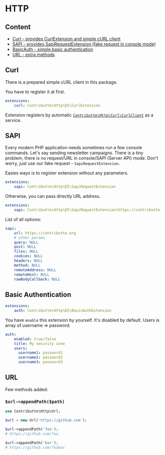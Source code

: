 # HTTP

## Content

- [Curl - provides CurlExtension and simple cURL client](#curl)
- [SAPI - provides SapiRequestExtension (fake request in console mode)](#sapi)
- [BasicAuth - simple basic authentication](#basic-authentication)
- [URL - extra methods](#url)

## Curl

There is a prepared simple cURL client in this package.

You have to register it at first.

```yaml
extensions:
    curl: Contributte\Http\DI\CurlExtension
```

Extension registers by automatic [`Contributte\Http\Curl\CurlClient`](https://github.com/contributte/http/blob/master/src/Curl/CurlClient.php) as a service.

## SAPI

Every modern PHP application needs sometimes run a few console commands. Let's say sending newsletter campaigns. There is
a tiny problem, there is no request/URL in console/SAPI (Server API) mode. Don't worry, just use our fake request -
`SapiRequestExtension`.

Easies ways is to register extension without any parameters.

```yaml
extensions:
    sapi: Contributte\Http\DI\SapiRequestExtension
```

Otherwise, you can pass directly URL address.

```yaml
extensions:
    sapi: Contributte\Http\DI\SapiRequestExtension(https://contributte.org)
```

List of all options:

```yaml
sapi:
    url: https://contributte.org
    # other params
    query: NULL
    post: NULL
    files: NULL
    cookies: NULL
    headers: NULL
    method: NULL
    remoteAddress: NULL
    remoteHost: NULL
    rawBodyCallback: NULL
```

## Basic Authentication

```yaml
extensions:
    auth: Contributte\Http\DI\BasicAuthExtension
```

You have `enable` this extension by yourself. It's disabled by default. Users is array of username => password.

```yaml
auth:
    enabled: true/false
    title: My security zone
    users:
      username1: password1
      username2: password2
      username3: password3
```

## URL

Few methods added:

### `$url->appendPath($path)`

```php
use Contributte\Http\Url;

$url = new Url('https://github.com');

$url->appendPath('foo');
# https://github.com/foo

$url->appendPath('bar');
# https://github.com/foobar
```
